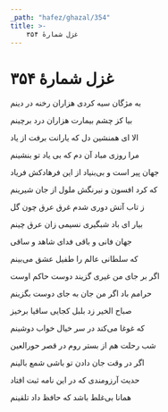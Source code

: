 ```yaml
---
_path: "hafez/ghazal/354"
title: >-
    غزل شمارهٔ ۳۵۴
---
```

# غزل شمارهٔ ۳۵۴

<div class="b" id="bn1"><div class="m1"><p>به مژگان سیه کردی هزاران رخنه در دینم</p></div>
<div class="m2"><p>بیا کز چشم بیمارت هزاران درد برچینم</p></div></div>
<div class="b" id="bn2"><div class="m1"><p>الا ای همنشین دل که یارانت برفت از یاد</p></div>
<div class="m2"><p>مرا روزی مباد آن دم که بی یاد تو بنشینم</p></div></div>
<div class="b" id="bn3"><div class="m1"><p>جهان پیر است و بی‌بنیاد از این فرهادکش فریاد</p></div>
<div class="m2"><p>که کرد افسون و نیرنگش ملول از جان شیرینم</p></div></div>
<div class="b" id="bn4"><div class="m1"><p>ز تاب آتش دوری شدم غرق عرق چون گل</p></div>
<div class="m2"><p>بیار ای باد شبگیری نسیمی زان عرق چینم</p></div></div>
<div class="b" id="bn5"><div class="m1"><p>جهان فانی و باقی فدای شاهد و ساقی</p></div>
<div class="m2"><p>که سلطانی عالم را طفیل عشق می‌بینم</p></div></div>
<div class="b" id="bn6"><div class="m1"><p>اگر بر جای من غیری گزیند دوست حاکم اوست</p></div>
<div class="m2"><p>حرامم باد اگر من جان به جای دوست بگزینم</p></div></div>
<div class="b" id="bn7"><div class="m1"><p>صباح الخیر زد بلبل کجایی ساقیا برخیز</p></div>
<div class="m2"><p>که غوغا می‌کند در سر خیال خواب دوشینم</p></div></div>
<div class="b" id="bn8"><div class="m1"><p>شب رحلت هم از بستر روم در قصر حورالعین</p></div>
<div class="m2"><p>اگر در وقت جان دادن تو باشی شمع بالینم</p></div></div>
<div class="b" id="bn9"><div class="m1"><p>حدیث آرزومندی که در این نامه ثبت افتاد</p></div>
<div class="m2"><p>همانا بی‌غلط باشد که حافظ داد تلقینم</p></div></div>
